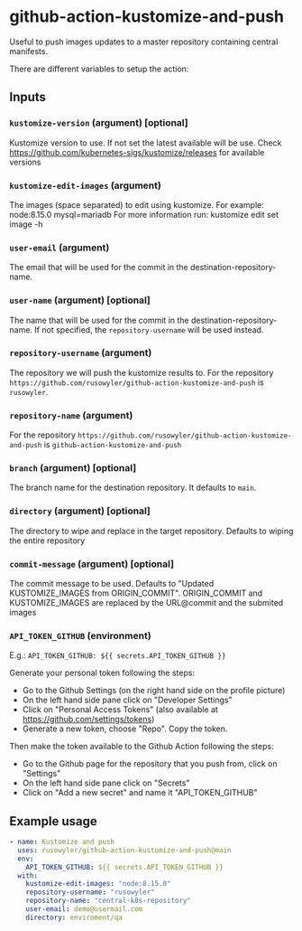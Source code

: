 # github-action-kustomize-and-push

Useful to push images updates to a master repository containing central manifests.

There are different variables to setup the action:

## Inputs

### `kustomize-version` (argument) [optional]

Kustomize version to use. If not set the latest available will be use.
Check https://github.com/kubernetes-sigs/kustomize/releases for available versions

### `kustomize-edit-images` (argument)

The images (space separated) to edit using kustomize.
For example: node:8.15.0 mysql=mariadb
For more information run: kustomize edit set image -h

### `user-email` (argument)

The email that will be used for the commit in the destination-repository-name.

### `user-name` (argument) [optional]

The name that will be used for the commit in the destination-repository-name. If not specified, the `repository-username` will be used instead.

### `repository-username` (argument)

The repository we will push the kustomize results to.
For the repository `https://github.com/rusowyler/github-action-kustomize-and-push` is `rusowyler`.

### `repository-name` (argument)

For the repository `https://github.com/rusowyler/github-action-kustomize-and-push` is `github-action-kustomize-and-push`

### `branch` (argument) [optional]

The branch name for the destination repository. It defaults to `main`.

### `directory` (argument) [optional]

The directory to wipe and replace in the target repository. Defaults to wiping the entire repository

### `commit-message` (argument) [optional]

The commit message to be used. Defaults to "Updated KUSTOMIZE_IMAGES from ORIGIN_COMMIT". ORIGIN_COMMIT and KUSTOMIZE_IMAGES are replaced by the URL@commit and the submited images

### `API_TOKEN_GITHUB` (environment)

E.g.:
`API_TOKEN_GITHUB: ${{ secrets.API_TOKEN_GITHUB }}`

Generate your personal token following the steps:

- Go to the Github Settings (on the right hand side on the profile picture)
- On the left hand side pane click on "Developer Settings"
- Click on "Personal Access Tokens" (also available at https://github.com/settings/tokens)
- Generate a new token, choose "Repo". Copy the token.

Then make the token available to the Github Action following the steps:

- Go to the Github page for the repository that you push from, click on "Settings"
- On the left hand side pane click on "Secrets"
- Click on "Add a new secret" and name it "API_TOKEN_GITHUB"

## Example usage

```yaml
- name: Kustomize and push
  uses: rusowyler/github-action-kustomize-and-push@main
  env:
    API_TOKEN_GITHUB: ${{ secrets.API_TOKEN_GITHUB }}
  with:
    kustomize-edit-images: "node:8.15.0"
    repository-username: "rusowyler"
    repository-name: "central-k8s-repository"
    user-email: demo@usermail.com
    directory: enviroment/qa
```
